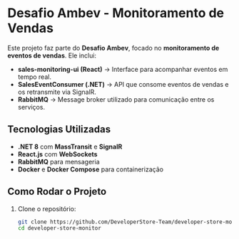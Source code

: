 # Desafio Ambev - Monitoramento de Vendas

Este projeto faz parte do **Desafio Ambev**, focado no **monitoramento de eventos de vendas**. Ele inclui:

- **sales-monitoring-ui (React)** → Interface para acompanhar eventos em tempo real.
- **SalesEventConsumer (.NET)** → API que consome eventos de vendas e os retransmite via SignalR.
- **RabbitMQ** → Message broker utilizado para comunicação entre os serviços.

## Tecnologias Utilizadas

- **.NET 8** com **MassTransit** e **SignalR**
- **React.js** com **WebSockets**
- **RabbitMQ** para mensageria
- **Docker** e **Docker Compose** para containerização

## Como Rodar o Projeto

1. Clone o repositório:
   ```sh
   git clone https://github.com/DeveloperStore-Team/developer-store-monitor.git
   cd developer-store-monitor
